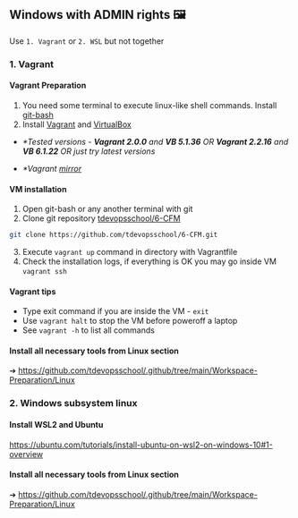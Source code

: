 ## Windows with ADMIN rights 🖼
Use `1. Vagrant` or `2. WSL` but not together

### 1. Vagrant
#### Vagrant Preparation
1. You need some terminal to execute linux-like shell commands. Install [git-bash](https://gitforwindows.org/)
2. Install [Vagrant](https://www.vagrantup.com/downloads) and [VirtualBox](https://www.virtualbox.org/wiki/Downloads)

- <i>*Tested versions - **Vagrant 2.0.0** and **VB 5.1.36** OR **Vagrant 2.2.16** and **VB 6.1.22** OR just try latest versions</i>

- <i>*Vagrant [mirror](https://www.filecroco.com/download-vagrant/download/)</i>

#### VM installation
1. Open git-bash or any another terminal with git
2. Clone git repository [tdevopsschool/6-CFM](https://github.com/tdevopsschool/6-CFM)
```bash
git clone https://github.com/tdevopsschool/6-CFM.git
```
3. Execute `vagrant up` command in directory with Vagrantfile
4. Check the installation logs, if everything is OK you may go inside VM `vagrant ssh`

#### Vagrant tips
- Type exit command if you are inside the VM - `exit`
- Use `vagrant halt` to stop the VM before poweroff a laptop
- See `vagrant -h` to list all commands

#### Install all necessary tools from Linux section
➔ https://github.com/tdevopsschool/.github/tree/main/Workspace-Preparation/Linux

### 2. Windows subsystem linux

#### Install WSL2 and Ubuntu 
https://ubuntu.com/tutorials/install-ubuntu-on-wsl2-on-windows-10#1-overview

#### Install all necessary tools from Linux section
➔ https://github.com/tdevopsschool/.github/tree/main/Workspace-Preparation/Linux
